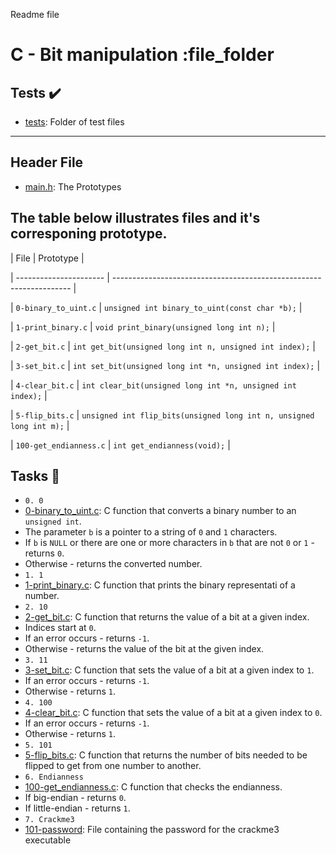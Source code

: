 Readme file
# C - Bit manipulation :file_folder
## Tests :heavy_check_mark:
* [tests](./tests): Folder of test files
----
## Header File
* [main.h](./main.h): The Prototypes
## The table below illustrates files and it's corresponing prototype.
| File                   | Prototype                                                           |

| ---------------------- | ------------------------------------------------------------------- |

| `0-binary_to_uint.c`   | `unsigned int binary_to_uint(const char *b);`                       |

| `1-print_binary.c`     | `void print_binary(unsigned long int n);`                           |

| `2-get_bit.c`          | `int get_bit(unsigned long int n, unsigned int index);`             |

| `3-set_bit.c`          | `int set_bit(unsigned long int *n, unsigned int index);`            |

| `4-clear_bit.c`        | `int clear_bit(unsigned long int *n, unsigned int index);`          |

| `5-flip_bits.c`        | `unsigned int flip_bits(unsigned long int n, unsigned long int m);` |

| `100-get_endianness.c` | `int get_endianness(void);`                                         |
## Tasks :page_with_curl:
* `0. 0`
* [0-binary_to_uint.c](./0-binary_to_uint.c): C function that converts a binary number  to an `unsigned int`.
* The parameter `b` is a pointer to a string of `0` and `1` characters.
* If `b` is `NULL` or there are one or more characters in `b` that are  not `0` or `1` - returns `0`.
* Otherwise - returns the converted number.
* `1. 1`
* [1-print_binary.c](./1-print_binary.c): C function that prints the binary representati of a number.
* `2. 10`
* [2-get_bit.c](./2-get_bit.c): C function that returns the value of a bit at a given index.
* Indices start at `0`.
* If an error occurs - returns `-1`.
* Otherwise - returns the value of the bit at the given index.
* `3. 11`
* [3-set_bit.c](./3-set_bit.c): C function that sets the value of a bit at a given index to `1`.
* If an error occurs - returns `-1`.
* Otherwise - returns `1`.
* `4. 100`
* [4-clear_bit.c](./4-clear_bit.c): C function that sets the value of a bit at a given index to `0`.
* If an error occurs - returns `-1`.
* Otherwise - returns `1`.
* `5. 101`
* [5-flip_bits.c](./5-flip_bits.c): C function that returns the number of bits needed to be flipped to get from one number to another.
* `6. Endianness`
* [100-get_endianness.c](./100-get_endianness.c): C function that checks the endianness.
* If big-endian - returns `0`.
* If little-endian - returns `1`.
* `7. Crackme3`
* [101-password](./101-password): File containing the password for the crackme3 executable
